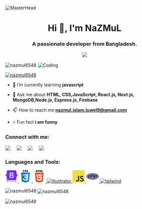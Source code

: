 ![MasterHead](https://miro.medium.com/v2/resize:fit:1200/1*Xnc3gnJ_DQ9HlD05wA1HjQ.png)
<h1 align="center">Hi 👋, I'm NaZMuL</h1>
<h3 align="center">A passionate developer from Bangladesh.</h3>
 <p align="center">
    <a href="https://github.com/DenverCoder1/readme-typing-svg">
    <img src="https://readme-typing-svg.demolab.com/?lines=Front-End%20web%20%20%20developer;1%2B%20years%20of%20coding%20experience;Always%20learning%20new%20things&font=Fira%20Code&center=true&width=440&height=45&color=f75c7e&vCenter=true&pause=1000&size=22" /></a>
</p>
<img align="right" alt="Coding" width="400" src="https://i.pinimg.com/originals/81/17/8b/81178b47a8598f0c81c4799f2cdd4057.gif">

<p align="left"> <img src="https://komarev.com/ghpvc/?username=nazmul6548&label=Profile%20views&color=0e75b6&style=flat" alt="nazmul6548" /> </p>

<p align="left"> <a href="https://github.com/ryo-ma/github-profile-trophy"><img src="https://github-profile-trophy.vercel.app/?username=nazmul6548" alt="nazmul6548" /></a> </p>


  


- 🌱 I’m currently learning **javascript**

- 💬 Ask me about **HTML, CSS,JavaScript, React.js, Next.js, MongoDB,Node.js, Express.js, Firebase**

- 📫 How to reach me **nazmul.islam.juwel9@gmail.com**

- ⚡ Fun fact **i am funny**

<h3 align="left">Connect with me:</h3>
<p align="center">
 
 

  <a href=nazmul.islam.juwel9@gmail.com><img src="https://img.shields.io/badge/gmail-%23D14836.svg?&style=for-the-badge&logo=gmail&logoColor=white" /></a>&nbsp;&nbsp;&nbsp;&nbsp;
  <a href="https://web.facebook.com/nazmul6548?mibextid=9R9pXO&_rdc=1&_rdr"><img src="https://img.shields.io/badge/facebook-%233B5998.svg?&style=for-the-badge&logo=facebook&logoColor=white" /></a>&nbsp;&nbsp;&nbsp;&nbsp;
  <a href="https://www.instagram.com/brunotacca/"><img src="https://img.shields.io/badge/instagram-%23dc2743.svg?&style=for-the-badge&logo=instagram&logoColor=white" /></a>&nbsp;&nbsp;&nbsp;&nbsp;
  <a href="https://www.linkedin.com/in/md-nazmul-juwel-juwel/"><img src="https://img.shields.io/badge/linkedin-%230077B5.svg?&style=for-the-badge&logo=linkedin&logoColor=white" /></a>&nbsp;&nbsp;&nbsp;&nbsp;
  
</p>

<h3 align="left">Languages and Tools:</h3>
<p align="left"> <a href="https://getbootstrap.com" target="_blank" rel="noreferrer"> <img src="https://raw.githubusercontent.com/devicons/devicon/master/icons/bootstrap/bootstrap-plain-wordmark.svg" alt="bootstrap" width="40" height="40"/> </a> <a href="https://www.w3schools.com/css/" target="_blank" rel="noreferrer"> <img src="https://raw.githubusercontent.com/devicons/devicon/master/icons/css3/css3-original-wordmark.svg" alt="css3" width="40" height="40"/> </a> <a href="https://www.w3.org/html/" target="_blank" rel="noreferrer"> <img src="https://raw.githubusercontent.com/devicons/devicon/master/icons/html5/html5-original-wordmark.svg" alt="html5" width="40" height="40"/> </a> <a href="https://www.adobe.com/in/products/illustrator.html" target="_blank" rel="noreferrer"> <img src="https://www.vectorlogo.zone/logos/adobe_illustrator/adobe_illustrator-icon.svg" alt="illustrator" width="40" height="40"/> </a> <a href="https://developer.mozilla.org/en-US/docs/Web/JavaScript" target="_blank" rel="noreferrer"> <img src="https://raw.githubusercontent.com/devicons/devicon/master/icons/javascript/javascript-original.svg" alt="javascript" width="40" height="40"/> </a> <a href="https://www.php.net" target="_blank" rel="noreferrer"> <img src="https://raw.githubusercontent.com/devicons/devicon/master/icons/php/php-original.svg" alt="php" width="40" height="40"/> </a> <a href="https://tailwindcss.com/" target="_blank" rel="noreferrer"> <img src="https://static-00.iconduck.com/assets.00/react-icon-2048x1822-j20tyq26.png" alt="tailwind" width="40" height="40"/> </a> </p>

<p><img align="left" src="https://github-readme-stats.vercel.app/api/top-langs?username=nazmul6548&show_icons=true&locale=en&layout=compact" alt="nazmul6548" /></p>

<p>&nbsp;<img align="center" src="https://github-readme-stats.vercel.app/api?username=nazmul6548&show_icons=true&locale=en" alt="nazmul6548" /></p>

<p><img align="center" src="https://github-readme-streak-stats.herokuapp.com/?user=nazmul6548&" alt="nazmul6548" /></p>
